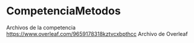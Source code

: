 # CompetenciaMetodos

Archivos de la competencia
https://www.overleaf.com/9659178318kztvcxbpthcc Archivo de Overleaf
